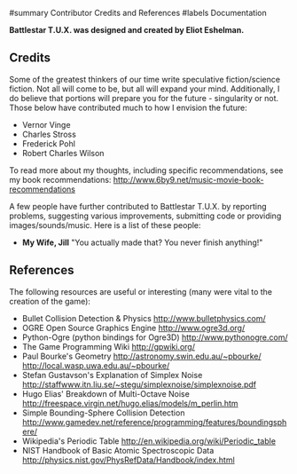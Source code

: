 ﻿#summary Contributor Credits and References
#labels Documentation


**Battlestar T.U.X. was designed and created by Eliot Eshelman.**


## Credits ##

Some of the greatest thinkers of our time write speculative fiction/science fiction. Not all will come to be, but all will expand your mind. Additionally, I do believe that portions will prepare you for the future - singularity or not. Those below have contributed much to how I envision the future:
  * Vernor Vinge
  * Charles Stross
  * Frederick Pohl
  * Robert Charles Wilson

To read more about my thoughts, including specific recommendations, see my book recommendations: http://www.6by9.net/music-movie-book-recommendations


A few people have further contributed to Battlestar T.U.X. by reporting problems, suggesting various improvements, submitting code or providing images/sounds/music.  Here is a list of these people:
  * **My Wife, Jill**  "You actually made that?  You never finish anything!"



## References ##

The following resources are useful or interesting (many were vital to the creation of the game):
  * Bullet Collision Detection & Physics  http://www.bulletphysics.com/
  * OGRE Open Source Graphics Engine  http://www.ogre3d.org/
  * Python-Ogre (python bindings for Ogre3D)  http://www.pythonogre.com/
  * The Game Programming Wiki  http://gpwiki.org/
  * Paul Bourke's Geometry  http://astronomy.swin.edu.au/~pbourke/  http://local.wasp.uwa.edu.au/~pbourke/
  * Stefan Gustavson's Explanation of Simplex Noise  http://staffwww.itn.liu.se/~stegu/simplexnoise/simplexnoise.pdf
  * Hugo Elias' Breakdown of Multi-Octave Noise  http://freespace.virgin.net/hugo.elias/models/m_perlin.htm
  * Simple Bounding-Sphere Collision Detection  http://www.gamedev.net/reference/programming/features/boundingsphere/
  * Wikipedia's Periodic Table  http://en.wikipedia.org/wiki/Periodic_table
  * NIST Handbook of Basic Atomic Spectroscopic Data  http://physics.nist.gov/PhysRefData/Handbook/index.html
